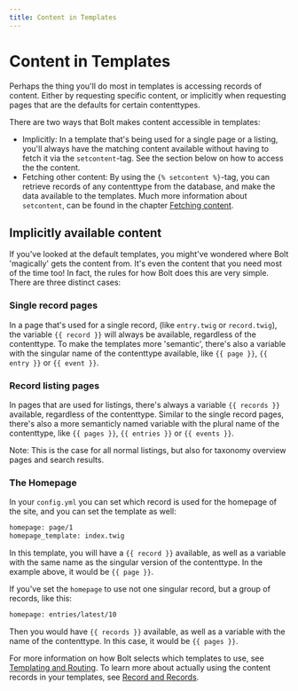 ```yaml
---
title: Content in Templates
---
```

Content in Templates
====================

Perhaps the thing you'll do most in templates is accessing records of content.
Either by requesting specific content, or implicitly when requesting pages that
are the defaults for certain contenttypes.

There are two ways that Bolt makes content accessible in templates:

  - Implicitly: In a template that's being used for a single page or a listing,
    you'll always have the matching content available without having to fetch
    it via the `setcontent`-tag. See the section below on how to access the the
    content.
  - Fetching other content: By using the `{% setcontent %}`-tag, you can
    retrieve records of any contenttype from the database, and make the data
    available to the templates. Much more information about `setcontent`, can
    be found in the chapter [Fetching content](../templates/content-fetching).

Implicitly available content
----------------------------
If you've looked at the default templates, you might've wondered where Bolt
'magically' gets the content from. It's even the content that you need most of
the time too! In fact, the rules for how Bolt does this are very simple. There
are three distinct cases:

### Single record pages

In a page that's used for a single record, (like `entry.twig` or
`record.twig`), the variable `{{ record }}` will always be available,
regardless of the contenttype. To make the templates more 'semantic', there's
also a variable with the singular name of the contenttype available, like
`{{ page }}`, `{{ entry }}` or `{{ event }}`.

### Record listing pages

In pages that are used for listings, there's always a variable `{{ records }}`
available, regardless of the contenttype. Similar to the single record pages,
there's also a more semanticly named variable with the plural name of the
contenttype, like `{{ pages }}`, `{{ entries }}` or `{{ events }}`.

Note: This is the case for all normal listings, but also for taxonomy overview
pages and search results.

### The Homepage

In your `config.yml` you can set which record is used for the homepage of the
site, and you can set the template as well:

```apache
homepage: page/1
homepage_template: index.twig
```

In this template, you will have a `{{ record }}` available, as well as a
variable with the same name as the singular version of the contenttype. In the
example above, it would be `{{ page }}`.

If you've set the `homepage` to use not one singular record, but a group of
records, like this:

```apache
homepage: entries/latest/10
```

Then you would have `{{ records }}` available, as well as a variable with the
name of the contenttype. In this case, it would be `{{ pages }}`.

For more information on how Bolt selects which templates to use, see
[Templating and Routing](../templates/templates-routes). To learn more about actually using
the content records in your templates, see
[Record and Records](../templates/record-and-records).
